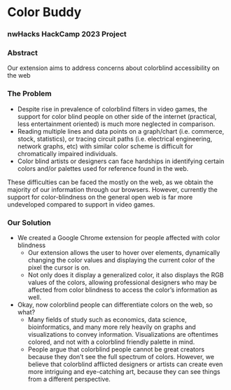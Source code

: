 # Color Buddy
### nwHacks HackCamp 2023 Project

### Abstract
Our extension aims to address concerns about colorblind accessibility on the web

### The Problem
- Despite rise in prevalence of colorblind filters in video games, the support for color blind people on other side of the internet (practical, less entertainment oriented) is much more neglected in comparison.
- Reading multiple lines and data points on a graph/chart (i.e. commerce, stock, statistics), or tracing circuit paths (i.e. electrical engineering, network graphs, etc) with similar color scheme is difficult for chromatically impaired individuals. 
- Color blind artists or designers can face hardships in identifying certain colors and/or palettes used for reference found in the web. 

These difficulties can be faced the mostly on the web, as we obtain the majority of our information through our browsers. However, currently  the support for color-blindness on the general open web is far more undeveloped compared to support in video games. 

### Our Solution
- We created a Google Chrome extension for people affected with color blindness
  - Our extension allows the user to hover over elements, dynamically changing the color values and displaying the current color of the pixel the cursor is on.
  - Not only does it display a generalized color, it also displays the RGB values of the colors, allowing professional designers who may be affected from color blindness to access the color’s information as well.
- Okay, now colorblind people can differentiate colors on the web, so what?
  - Many fields of study such as economics, data science, bioinformatics, and many more rely heavily on graphs and visualizations to convey information. Visualizations are oftentimes colored, and not with a colorblind friendly palette in mind.
  - People argue that colorblind people cannot be great creators because they don’t see the full spectrum of colors. However, we believe that colorblind afflicted designers or artists can create even more intriguing and eye-catching art, because they can see things from a different perspective.
